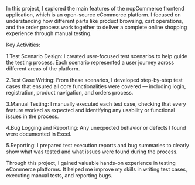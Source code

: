 In this project, I explored the main features of the nopCommerce frontend application, which is an open-source eCommerce platform. I focused on understanding how different parts like product browsing, cart operations, and the order process work together to deliver a complete online shopping experience through manual testing.

Key Activities:

1.Test Scenario Design: I created user-focused test scenarios to help guide the testing process. Each scenario represented a user journey across different areas of the platform.

2.Test Case Writing: From these scenarios, I developed step-by-step test cases that ensured all core functionalities were covered — including login, registration, product navigation, and orders process.

3.Manual Testing: I manually executed each test case, checking that every feature worked as expected and identifying any usability or functional issues in the process.

4.Bug Logging and Reporting: Any unexpected behavior or defects I found were documented in Excel.

5.Reporting: I prepared test execution reports and bug summaries to clearly show what was tested and what issues were found during the process.

Through this project, I gained valuable hands-on experience in testing eCommerce platforms. It helped me improve my skills in writing test cases, executing manual tests, and reporting bugs.
